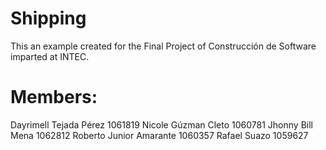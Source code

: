 # Shipping

This an example created for the Final Project of Construcción de Software imparted at INTEC.



# Members:

  Dayrimell Tejada Pérez 1061819
  Nicole Gúzman Cleto 1060781
  Jhonny Bill Mena 1062812
  Roberto Junior Amarante 1060357
  Rafael Suazo 1059627
  
